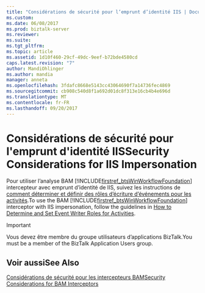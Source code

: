 ```yaml
---
title: "Considérations de sécurité pour l’emprunt d’identité IIS | Documents Microsoft"
ms.custom: 
ms.date: 06/08/2017
ms.prod: biztalk-server
ms.reviewer: 
ms.suite: 
ms.tgt_pltfrm: 
ms.topic: article
ms.assetid: 1d10f460-29cf-49dc-9eef-b72bde4580cd
caps.latest.revision: "7"
author: MandiOhlinger
ms.author: mandia
manager: anneta
ms.openlocfilehash: 3fdafc8668e5143cc43064690f7a14736fec4869
ms.sourcegitcommit: cb908c540d8f1a692d01dc8f313e16cb4b4e696d
ms.translationtype: MT
ms.contentlocale: fr-FR
ms.lasthandoff: 09/20/2017
---
```

# <a name="security-considerations-for-iis-impersonation"></a><span data-ttu-id="21d51-102">Considérations de sécurité pour l'emprunt d'identité IIS</span><span class="sxs-lookup"><span data-stu-id="21d51-102">Security Considerations for IIS Impersonation</span></span>
<span data-ttu-id="21d51-103">Pour utiliser l’analyse BAM [!INCLUDE[firstref_btsWinWorkflowFoundation](../includes/firstref-btswinworkflowfoundation-md.md)] intercepteur avec emprunt d’identité de IIS, suivez les instructions de [comment déterminer et définir des rôles d’écriture d’événements pour les activités](../core/how-to-determine-and-set-event-writer-roles-for-activities.md).</span><span class="sxs-lookup"><span data-stu-id="21d51-103">To use the BAM [!INCLUDE[firstref_btsWinWorkflowFoundation](../includes/firstref-btswinworkflowfoundation-md.md)] interceptor with IIS impersonation, follow the guidelines in [How to Determine and Set Event Writer Roles for Activities](../core/how-to-determine-and-set-event-writer-roles-for-activities.md).</span></span>  
  
> [!IMPORTANT]
>  <span data-ttu-id="21d51-104">Vous devez être membre du groupe utilisateurs d’applications BizTalk.</span><span class="sxs-lookup"><span data-stu-id="21d51-104">You must be a member of the BizTalk Application Users group.</span></span>  
  
## <a name="see-also"></a><span data-ttu-id="21d51-105">Voir aussi</span><span class="sxs-lookup"><span data-stu-id="21d51-105">See Also</span></span>  
 [<span data-ttu-id="21d51-106">Considérations de sécurité pour les intercepteurs BAM</span><span class="sxs-lookup"><span data-stu-id="21d51-106">Security Considerations for BAM Interceptors</span></span>](../core/security-considerations-for-bam-interceptors.md)